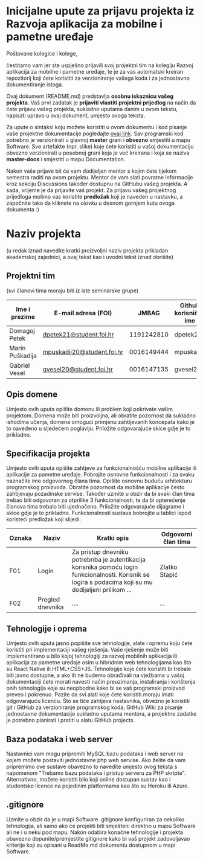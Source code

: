 # Inicijalne upute za prijavu projekta iz Razvoja aplikacija za mobilne i pametne uređaje

Poštovane kolegice i kolege, 

čestitamo vam jer ste uspješno prijavili svoj projektni tim na kolegiju Razvoj aplikacija za mobilne i pametne uređaje, te je za vas automatski kreiran repozitorij koji ćete koristiti za verzioniranje vašega koda i za jednostavno dokumentiranje istoga.

Ovaj dokument (README.md) predstavlja **osobnu iskaznicu vašeg projekta**. Vaš prvi zadatak je **prijaviti vlastiti projektni prijedlog** na način da ćete prijavu vašeg projekta, sukladno uputama danim u ovom tekstu, napisati upravo u ovaj dokument, umjesto ovoga teksta.

Za upute o sintaksi koju možete koristiti u ovom dokumentu i kod pisanje vaše projektne dokumentacije pogledajte [ovaj link](https://guides.github.com/features/mastering-markdown/).
Sav programski kod potrebno je verzionirati u glavnoj **master** grani i **obvezno** smjestiti u mapu Software. Sve artefakte (npr. slike) koje ćete koristiti u vašoj dokumentaciju obvezno verzionirati u posebnoj grani koja je već kreirana i koja se naziva **master-docs** i smjestiti u mapu Documentation.

Nakon vaše prijave bit će vam dodijeljen mentor s kojim ćete tijekom semestra raditi na ovom projektu. Mentor će vam slati povratne informacije kroz sekciju Discussions također dostupnu na GitHubu vašeg projekta. A sada, vrijeme je da prijavite vaš projekt. Za prijavu vašeg projektnog prijedloga molimo vas koristite **predložak** koji je naveden u nastavku, a započnite tako da kliknete na *olovku* u desnom gornjem kutu ovoga dokumenta :) 

# Naziv projekta
(u redak iznad navedite kratki proizvoljni naziv projekta prikladan akademskoj zajednici, a ovaj tekst kao i uvodni tekst iznad obrišite)

## Projektni tim
(svi članovi tima moraju biti iz iste seminarske grupe)

Ime i prezime | E-mail adresa (FOI) | JMBAG | Github korisničko ime | Seminarska grupa
------------  | ------------------- | ----- | --------------------- | ----------------
Domagoj Petek | dpetek21@student.foi.hr | 1191242810 | dpetek21 | G02
Marin Puškadija | mpuskadij20@student.foi.hr | 0016149444 | mpuskadij | G02
Gabriel Vesel | gvesel20@student.foi.hr | 0016147135 | gvesel20 | G02
## Opis domene
Umjesto ovih uputa opišite domenu ili problem koji pokrivate vašim projektom. Domena može biti proizvoljna, ali obratite pozornost da sukladno ishodima učenja, domena omogući primjenu zahtijevanih koncepata kako je to navedeno u sljedećem poglavlju. Priložite odgovarajuće skice gdje je to prikladno.

## Specifikacija projekta
Umjesto ovih uputa opišite zahtjeve za funkcionalnošću mobilne aplikacije ili aplikacije za pametne uređaje. Pobrojite osnovne funkcionalnosti i za svaku naznačite ime odgovornog člana tima. Opišite osnovnu buduću arhitekturu programskog proizvoda. Obratite pozornost da mobilne aplikacije često zahtijevaju pozadinske servise. Također uzmite u obzir da bi svaki član tima trebao biti odgovoran za otprilike 3 funkcionalnosti, te da bi opterećenje članova tima trebalo biti ujednačeno. Priložite odgovarajuće dijagrame i skice gdje je to prikladno. Funkcionalnosti sustava bobrojite u tablici ispod koristeći predložak koji slijedi:

Oznaka | Naziv | Kratki opis | Odgovorni član tima
------ | ----- | ----------- | -------------------
F01 | Login | Za pristup dnevniku potrebnba je autentikacija korisnika pomoću login funkcionalnosti. Korisnik se logira s podacima koji su mu dodijeljeni prilikom ... | Zlatko Stapić
F02 | Pregled dnevnika | .... | ...

## Tehnologije i oprema
Umjesto ovih uputa jasno popišite sve tehnologije, alate i opremu koju ćete koristiti pri implementaciji vašeg rješenja. Vaše rješenje može biti implementirano u bilo kojoj tehnologiji za razvoj mobilnih aplikacija ili aplikacija za pametne uređaje osim u hibridnim web tehnologijama kao što su React Native ili HTML+CSS+JS. Tehnologije koje ćete koristiti bi trebale biti javno dostupne, a ako ih ne budemo obrađivali na vježbama u vašoj dokumentaciji ćete morati navesti način preuzimanja, instaliranja i korištenja onih tehnologija koje su neopbodne kako bi se vaš programski proizvod preveo i pokrenuo. Pazite da svi alati koje ćete koristiti moraju imati odgovarajuću licencu. Što se tiče zahtjeva nastavnika, obvezno je koristiti git i GitHub za verzioniranje programskog koda, GitHub Wiki za pisanje jednostavne dokumentacije sukladno uputama mentora, a projektne zadatke je potrebno planirati i pratiti u alatu GitHub projects.

## Baza podataka i web server
Nastavnici vam mogu pripremiti MySQL bazu podataka i web server na kojem možete postaviti jednostavne php web servise. Ako želite da vam pripremimo ove sustave obavezno to navedite umjesto ovog teksta s napomenom "Trebamo bazu podataka i pristup serveru za PHP skripte". Alternativno, možete koristiti bilo koji online dostupan sustav kao i studentske licence na pojedinim platformama kao što su Heroku ili Azure.

## .gitignore
Uzmite u obzir da je u mapi Software .gitignore konfiguriran za nekoliko tehnologija, ali samo ako će projekti biti smješteni direktno u mapu Software ali ne i u neku pod mapu. Nakon odabira konačne tehnologije i projekta obavezno dopunite/premjestite gitignore kako bi vaš projekt zadovoljavao kriterije koji su opisani u ReadMe.md dokumentu dostupnom u mapi Software.
